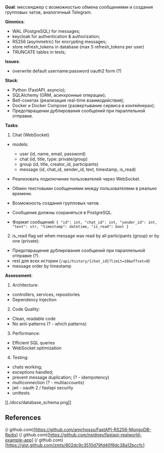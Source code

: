 **Goal**: мессенджер с возможностью обмена сообщениями и создания групповых чатов, аналогичный Telegram.

**Gimmics**:

- WAL (PostgreSQL) for messages;
- keycloak for authentication & authorization;
- RS256 (asymmetric) for encrypting messages;
- store refresh_tokens in database (max 5 refresh_tokens per user)
- TRUNCATE tables in tests;

**Issues**:

- overwrite default username:password oauth2 form (?)


**Stack**:

- Python (FastAPI, asyncio);
- SQLAlchemy (ORM, асинхронные операции);
- Веб-сокетах (реализация real-time взаимодействия);
- Docker и Docker Compose (развертывание сервиса в контейнерах);
- Предотвращении дублирования сообщений при параллельной отправке.

**Tasks**:

1. Chat (WebSocket)

- models:

  - user (id, name, email, password)
  - chat (id, title, type: private/group)
  - group (id, title, creator_id, participants)
  - message (id, chat_id, sender_id, text, timestamp, is_read)

- Реализовать подключение пользователей через WebSocket.
- Обмен текстовыми сообщениями между пользователями в реально времени.
- Возможность создания групповых чатов.
- Сообщения должны сохраняться в PostgreSQL.
- Формат сообщений: `{ "id": int, "chat_id": int, "sender_id": int, "text": str, "timestamp": datetime, "is_read": bool }`

2. is_read flag set when message was read by all participants (group) or by one (private):

- Предотвращение дублирования сообщений при параллельной отправке (?).
- rest для всех истории (`/api/history/{chat_id}?limit=10&offset=0`)
- message order by timestamp

**Assessment**:

1. Architecture:

- controllers, services, repositories
- Dependency Injection

2. Code Quality:

- Clean, readable code
- No anti-patterns (? - which patterns)

3. Performance:

- Efficient SQL queries
- WebSocket optimization

4. Testing:

- chats working;
- exceptions handled;
- prevent message duplication; (? - idempotency)
- multiconnection (? - multiaccounts)
- jwt - oauth 2 / fastapi security
- unittests

[[./docs/database_schema.png]]

## References

(/ github.com)[https://github.com/amirhosss/FastAPI-RS256-MongoDB-Redis]
(/ github.com)[https://github.com/nsidnev/fastapi-realworld-example-app]
(/ github.com)[https://gist.github.com/zmts/802dc9c3510d79fd40f9dc38a12bccfc]
